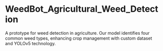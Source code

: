 # WeedBot_Agricultural_Weed_Detection
 A prototype for weed detection in agriculture. Our model identifies four common weed types, enhancing crop management with custom dataset and YOLOv5 technology.
